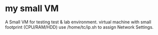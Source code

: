 # my small VM
A Small VM for testing test & lab environment.
virtual machine with small footprint (CPU/RAM/HDD)
use /home/tc/ip.sh to assign Network Settings.
